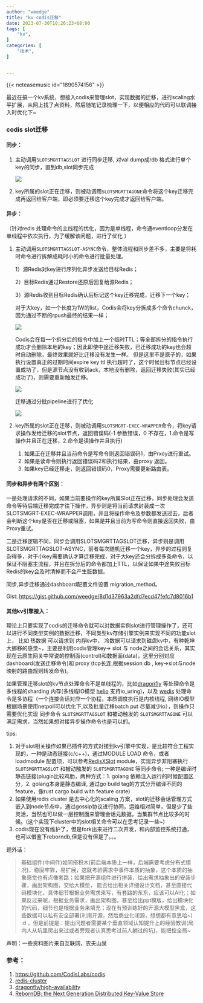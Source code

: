 ```yaml
---
author: "weedge"
title: "kv-codis迁移"
date: 2023-07-30T10:26:23+08:00
tags: [
	"kv",
]
categories: [
	"技术",
]


---
```


{{< neteasemusic id="1890574156" >}}

最近在搞一个kv系统，想接入codis来管理slot，实现数据的迁移，进行scaling水平扩展，从网上找了点资料，然后随笔记录梳理一下，以便相应的代码可以联调接入时优化下~

<!--more-->

### codis slot迁移

#### 同步：

1. 主动调用`SLOTSMGRTTAGSLOT` 进行同步迁移,  对val dump成rdb 格式进行单个key的同步，直到db,slot同步完成

   ![](https://github.com/weedge/mypic/raw/master/codis1)

2. key所属的slot正在迁移，则被动调用`SLOTSMGRTTAGONE`命令将这个key迁移完成再返回给客户端，即必须要迁移这个key完成才返回给客户端。

#### 异步：

（针对redis 处理命令的主线程的优化，因为是单线程，命令通eventloop分发在单线程中依次执行，为了缓解该问题，进行了优化 ）

1. 主动调用`SLOTSMGRTTAGSLOT-ASYNC`命令，整体流程和同步差不多，主要是将耗时命令进行拆解成耗时小的命令进行批量处理。

   1）源Redis对key进行序列化异步发送给目标Redis；

   2）目标Redis通过Restore还原后回复给源Redis； 

   3）源Redis收到目标Redis确认后标记这个key迁移完成，迁移下一个key；

   对于大key，如一个长度为1W的list，Codis会将key分拆成多个命令chunck，因为通过不断的rpush最终的结果一样；

   ![](https://github.com/weedge/mypic/raw/master/codis2)

   Codis会在每一个拆分后的指令中加上一个临时TTL；等全部拆分的指令执行成功才会删除本地的key；因此即使中途迁移失败，已迁移成功的key也会超时自动删除，最终效果就好比迁移没有发生一样。 但是这里不是原子的，如果执行设置真正的过期时间expire key ttl 执行超时了，这个时候目标节点已经设置成功了，但是源节点没有收到ack，本地没有删除，返回迁移失败(其实已经成功了)，则需要重新触发迁移。

   ![](https://github.com/weedge/mypic/raw/master/codis3)

   迁移通过分批pipeline进行了优化

   ![](https://github.com/weedge/mypic/raw/master/codis4)

2. key所属的slot正在迁移，则被动调用`SLOTSMGRT-EXEC-WRAPPER`命令，将key请求操作发给迁移的slot节点，返回错误码(-1 参数错误，0 不存在，1.命令是写操作并且正在迁移，2.命令是读操作并且执行)

   1. 如果正在迁移并且当前命令是写命令则返回错误码1，由Prxoy进行重试。
   2. 如果是读命令则执行返回错误码2和执行结果，由proxy 返回。
   3. 如果key已经迁移走，则返回错误码0，Proxy需要更新路由表。



#### 同步和异步有两个区别：

一是处理请求的不同，如果当前要操作的key所属Slot正在迁移，同步处理会发送命令等待后端迁移完成才往下操作，异步则是将当前请求封装成一次SLOTSMGRT-EXEC-WRAPPER调用，并且将操作命令及参数都发送过去，后者会判断这个key是否在迁移或阻塞，如果是并且当前为写命令则直接返回失败，由Proxy重试。 

二是迁移逻辑不同，同步会调用SLOTSMGRTTAGSLOT迁移，异步则是调用SLOTSMGRTTAGSLOT-ASYNC，前者每次随机迁移一个key，异步的过程则复杂得多，对于小key需要确认才算迁移完成，对于大key还会分拆成多条命令，以保证不阻塞主流程，并且在拆分后的命令都加上TTL，以保证如果中途失败目标Redis的key会及时清掉而不会产生脏数据。

同步,异步迁移通过dashboard配置文件设置 migration_method。

Gist: https://gist.github.com/weedge/8d1d37963a2dfd7ecd47fefc7d8016b1 

#### 其他kv引擎接入：

理论上只要实现了codis的迁移命令就可以对数据实例slot进行管理操作了，还可以进行不同类型实例的数据迁移，不同类型kv存储引擎实例来实现不同的功能slot上， 比如 热数据 可以请求到 内存kv中， 冷数据可以请求到磁盘kv中，有种乾坤大挪移的感觉~，主要是利用codis管理key-> slot 与 node之间的会话关系，其实现在云原生网关中常说的控制面(control)和数据面(data)，这里分别对应dashboard(发送迁移命令)和 proxy (tcp长连,根据session db , key->slot与node映射的路由规则转发命令)。

如果管理迁移slot的kv节点处理命令不是单线程的，比如[dragonfly](https://github.com/dragonflydb/dragonfly) 等处理命令是多线程的sharding 内存(多线程IO模型 [helio](https://github.com/romange/helio) 支持io_uring)，以及 [wedis](https://github.com/weedge/wedis)  处理命令是多协程（一个连接会话对应一个协程，本质调度执行是内核线程, 网络IO模型根据场景使用netpoll可以优化下,以及批量迁移batch put 尽量减少io），则操作只需要优化实现 同步命令 `SLOTSMGRTTAGSLOT` 和被动触发的 `SLOTSMGRTTAGONE` 可以满足需求，当然如果想对接异步操作命令也是可以的。

tips: 

1. 对于slot相关操作如果已插件的方式对接到kv引擎中实现，是比较符合工程实现的，一种是动态链接(c/c++)，通过MODULE LOAD 命令，或者loadmodule 配置项，可以参考[RedisXSlot](https://github.com/weedge/RedisXSlot) module，实现异步非阻塞执行  `SLOTSMGRTTAGSLOT` 和被动触发的 `SLOTSMGRTTAGONE` 等同步命令; 一种是编译时静态链接(plugin比较鸡肋，两种方式：1. golang 依赖注入运行的时候配置区分，2. golang本身是静态编译, 通过go build tag的方式分开编译不同的feature，像rust cargo build with feature crate)
1. 如果使用redis cluster 是去中心化的scaling 方案，slot的迁移会话管理方式嵌入到node节点中，通过gossip协议进行协同，运维相对简单，但是少了些灵活，当然也可以做一层控制面来管理会话元数据，当集群节点比较多的时候。(这个实现下cluster中的slot相关命令可以在思考记录一些~)
1. codis现在没有维护了，但是fork出来进行二次开发，和内部监控系统打通，也可以借鉴下reborndb,但是没有但是了。。。

题外话：

> 基础组件(中间件)如同搭积木(前后端本质上一样，后端需要考虑分布式情况)，稳固牢靠，易扩展，这就考验需求中事件本质的抽象，这个本质的抽象感觉也有点像套路；如果把开源组件进行拼装，给出需求抽象出的安装步骤，画出架构图，交给大模型， 能否给出相关详细设计文档，甚至直接代码模块化，具体细节根据业务需求来写，有套路的东东，应该可以AI化；如果反过来呢，根据业务需求，画出架构图，甚至给出ppt模版，给出模块化的代码，细节也是根据业务来填充；现在有预训练好的开源大模型黑盒，这些数据可以私有安全部署(利用开源，然后商业化闭源，想想都有意思哈~) :d ，但是前提是：提出问题者需要某个垂直领域认知提升上的经验教训(局内人从坑里爬出来过或者旁观者认真思考过前人躺过的坑)，能把控全局~ 

声明：一些资料图片来自互联网，农夫山泉



### 参考：

1. https://github.com/CodisLabs/codis
2. [redis-cluster](https://redis.io/docs/management/scaling/)
3. [dragonfly/high-availability](https://www.dragonflydb.io/docs/managing-dragonfly/high-availability)
4. [RebornDB: the Next Generation Distributed Key-Value Store](https://docs.google.com/document/d/1hJXa0LjMaGYHgL3PeQQu3QMrstxof241OVxbdDKvSbY/edit?usp=sharing)